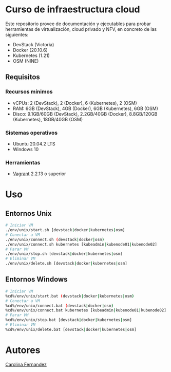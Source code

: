 # Curso de infraestructura cloud

Este repositorio provee de documentación y ejecutables para probar herramientas de virtualización, cloud privado y NFV, en concreto de las siguientes:

- DevStack (Victoria)
- Docker (20.10.6)
- Kubernetes (1.21)
- OSM (NINE)

## Requisitos

### Recursos mínimos

- vCPUs: 2 (DevStack), 2 (Docker), 6 (Kubernetes), 2 (OSM)
- RAM: 6GB (DevStack), 4GB (Docker), 6GB (Kubernetes), 6GB (OSM)
- Disco: 9.1GB/60GB (DevStack), 2.2GB/40GB (Docker), 8.8GB/120GB (Kubernetes), 18GB/40GB (OSM)

### Sistemas operativos

- Ubuntu 20.04.2 LTS
- Windows 10

### Herramientas

- [Vagrant](https://www.vagrantup.com/docs/installation) 2.2.13 o superior

# Uso

## Entornos Unix

```bash
# Iniciar VM
./env/unix/start.sh [devstack|docker|kubernetes|osm]
# Conectar a VM
./env/unix/connect.sh (devstack|docker|osm)
./env/unix/connect.sh kubernetes [kubeadmin|kubenode01|kubenode02]
# Parar VM
./env/unix/stop.sh [devstack|docker|kubernetes|osm]
# Eliminar VM
./env/unix/delete.sh [devstack|docker|kubernetes|osm]
```

## Entornos Windows

```bash
# Iniciar VM
%cd%/env/unix/start.bat (devstack|docker|kubernetes|osm)
# Conectar a VM
%cd%/env/unix/connect.bat (devstack|docker|osm)
%cd%/env/unix/connect.bat kubernetes [kubeadmin|kubenode01|kubenode02]
# Parar VM
%cd%/env/unix/stop.bat [devstack|docker|kubernetes|osm]
# Eliminar VM
%cd%/env/unix/delete.bat [devstack|docker|kubernetes|osm]
```

# Autores

[Carolina Fernandez](https://github.com/CarolinaFernandez)
